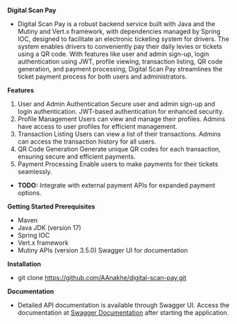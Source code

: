 **Digital Scan Pay**
- Digital Scan Pay is a robust backend service built with Java and the Mutiny and Vert.x framework, with dependencies managed by Spring IOC, designed to facilitate an electronic ticketing system for drivers. The system enables drivers to conveniently pay their daily levies or tickets using a QR code. With features like user and admin sign-up, login authentication using JWT, profile viewing, transaction listing, QR code generation, and payment processing, Digital Scan Pay streamlines the ticket payment process for both users and administrators.

**Features**
1. User and Admin Authentication
Secure user and admin sign-up and login authentication.
JWT-based authentication for enhanced security.
2. Profile Management
Users can view and manage their profiles.
Admins have access to user profiles for efficient management.
3. Transaction Listing
Users can view a list of their transactions.
Admins can access the transaction history for all users.
4. QR Code Generation
Generate unique QR codes for each transaction, ensuring secure and efficient payments.
5. Payment Processing
Enable users to make payments for their tickets seamlessly.

- **TODO:** Integrate with external payment APIs for expanded payment options.

 **Getting Started
Prerequisites**
- Maven
- Java JDK (version 17)
- Spring IOC 
- Vert.x framework 
- Mutiny APIs (version 3.5.0)
Swagger UI for documentation

**Installation**
- git clone  https://github.com/AAnakhe/digital-scan-pay.git

**Documentation**
- Detailed API documentation is available through Swagger UI. Access the documentation at [Swagger Documentation](http://localhost:port/api/docs
)
 after starting the application.
